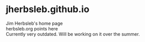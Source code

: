 # jherbsleb.github.io
Jim Herbsleb's home page <br>
herbsleb.org points here <br>
Currently very outdated. Will be working on it over the summer.
